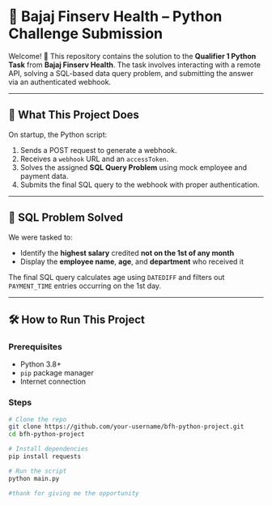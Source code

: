 # 🏥 Bajaj Finserv Health – Python Challenge Submission

Welcome! 👋 This repository contains the solution to the **Qualifier 1 Python Task** from **Bajaj Finserv Health**. The task involves interacting with a remote API, solving a SQL-based data query problem, and submitting the answer via an authenticated webhook.

---

## 🚀 What This Project Does

On startup, the Python script:
1. Sends a POST request to generate a webhook.
2. Receives a `webhook` URL and an `accessToken`.
3. Solves the assigned **SQL Query Problem** using mock employee and payment data.
4. Submits the final SQL query to the webhook with proper authentication.

---

## 🧠 SQL Problem Solved

We were tasked to:
- Identify the **highest salary** credited **not on the 1st of any month**
- Display the **employee name**, **age**, and **department** who received it

The final SQL query calculates age using `DATEDIFF` and filters out `PAYMENT_TIME` entries occurring on the 1st day.

---

## 🛠️ How to Run This Project

### Prerequisites
- Python 3.8+
- `pip` package manager
- Internet connection

### Steps
```bash
# Clone the repo
git clone https://github.com/your-username/bfh-python-project.git
cd bfh-python-project

# Install dependencies
pip install requests

# Run the script
python main.py

#thank for giving me the opportunity
